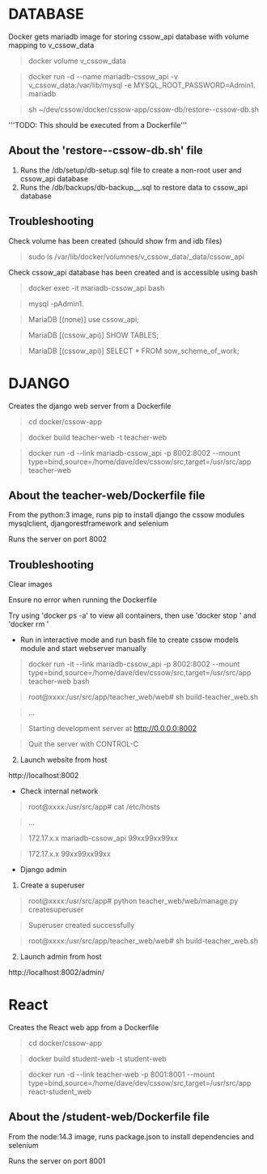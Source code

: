 # DATABASE

Docker gets mariadb image for storing cssow_api database with volume mapping to v_cssow_data

> docker volume v_cssow_data

> docker run -d --name mariadb-cssow_api -v v_cssow_data:/var/lib/mysql -e MYSQL_ROOT_PASSWORD=Admin1. mariadb

> sh ~/dev/cssow/docker/cssow-app/cssow-db/restore--cssow-db.sh

'''TODO: This should be executed from a Dockerfile'''

## About the 'restore--cssow-db.sh' file 

1. Runs the /db/setup/db-setup.sql file to create a non-root user and cssow_api database
2. Runs the /db/backups/db-backup__<TIMESTAMP>.sql to restore data to cssow_api database

## Troubleshooting

Check volume has been created (should show frm and idb files)

> sudo ls /var/lib/docker/volumnes/v_cssow_data/_data/cssow_api 

Check cssow_api database has been created and is accessible using bash

> docker exec -it mariadb-cssow_api bash

> mysql -pAdmin1.

> MariaDB [(none)] use cssow_api;

> MariaDB [(cssow_api)] SHOW TABLES;

> MariaDB [(cssow_api)] SELECT * FROM sow_scheme_of_work;

# DJANGO

Creates the django web server from a Dockerfile

> cd docker/cssow-app

> docker build teacher-web -t teacher-web

> docker run -d 
--link mariadb-cssow_api
-p 8002:8002
--mount type=bind,source=/home/dave/dev/cssow/src,target=/usr/src/app 
teacher-web

## About the teacher-web/Dockerfile file

From the python:3 image, runs pip to install django the cssow modules mysqlclient, djangorestframework and selenium

Runs the server on port 8002

## Troubleshooting

Clear images

Ensure no error when running the Dockerfile

Try using 'docker ps -a' to view all containers, then use 'docker stop <id>' and 'docker rm <id>'

- Run in interactive mode and run bash file to create cssow models module and start webserver manually

> docker run -it
--link mariadb-cssow_api
-p 8002:8002
--mount type=bind,source=/home/dave/dev/cssow/src,target=/usr/src/app 
teacher-web
bash

> root@xxxx:/usr/src/app/teacher_web/web# sh build-teacher_web.sh

> ...

> Starting development server at http://0.0.0.0:8002

> Quit the server with CONTROL-C

2. Launch website from host

http://localhost:8002

- Check internal network

> root@xxxx:/usr/src/app# cat /etc/hosts

> ...

> 172.17.x.x   mariadb-cssow_api  99xx99xx99xx

> 172.17.x.x   99xx99xx99xx

- Django admin

1. Create a superuser

> root@xxxx:/usr/src/app# python teacher_web/web/manage.py createsuperuser

> Superuser created successfully

> root@xxxx:/usr/src/app/teacher_web/web# sh build-teacher_web.sh

2. Launch admin from host

http://localhost:8002/admin/

# React

Creates the React web app from a Dockerfile

> cd docker/cssow-app

> docker build student-web -t student-web

> docker run -d 
--link teacher-web
-p 8001:8001
--mount type=bind,source=/home/dave/dev/cssow/src,target=/usr/src/app 
react-student_web

## About the /student-web/Dockerfile file

From the node:14.3 image, runs package.json to install dependencies and selenium

Runs the server on port 8001
